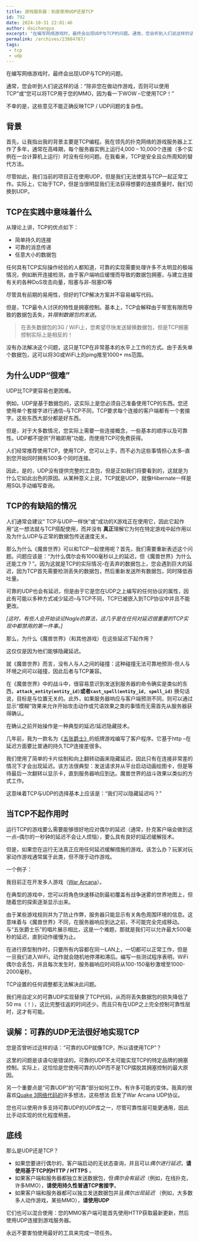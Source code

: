```yaml
---
title: 游戏服务器：到底使用UDP还是TCP
id: 792
date: 2024-10-31 22:01:46
author: daichangya
excerpt: "在编写网络游戏时，最终会出现UDP与TCP的问题。通常，您会听到人们说这样的话：“除非您在做动作游戏，否则可以使用TCP”或“您可以将TCP用于您的MMO，因为看一下WOW –它使用TCP！”不幸的是，这些意见不能正确反映TCP / UDP问题的复杂性。"
permalink: /archives/23884787/
tags: 
 - tcp
 - udp
---
```


在编写网络游戏时，最终会出现UDP与TCP的问题。

通常，您会听到人们说这样的话：“除非您在做动作游戏，否则可以使用TCP”或“您可以将TCP用于您的MMO，因为看一下WOW –它使用TCP！”

不幸的是，这些意见不能正确反映TCP / UDP问题的复杂性。

##  背景

首先，让我指出我的背景主要是TCP编程。我在领先的扑克网络的游戏服务器上工作了多年，通常在高峰期，每个服务器实例上运行4,000 – 10,000个连接（多个实例在一台计算机上运行）时没有任何问题。在我看来，TCP是安全且众所周知的替代方法。

尽管如此，我们当前的项目正在使用UDP，但是我们无法使其与TCP一起正常工作。实际上，它始于TCP，但是当很明显我们无法获得想要的连接质量时，我们切换到UDP。

## TCP在实践中意味着什么

从理论上讲，TCP的优点如下：

*   简单持久的连接
*   可靠的消息传递
*   任意大小的数据包

任何具有TCP实际操作经验的人都知道，可靠的实现需要处理许多不太明显的极端情况，例如断开连接检测，由于客户端响应缓慢而导致的数据包拥塞，与建立连接有关的各种DoS攻击向量，阻塞与非-阻塞IO等

尽管具有前期的易用性，但好的TCP解决方案并不容易编写代码。

但是，TCP最令人讨厌的特性是拥塞控制。基本上，TCP会解释由于带宽有限而导致的数据包丢失，并*限制数据包的发送*。

> 在丢失数据包的3G / WiFi上，您希望尽快发送替换数据包，但是TCP拥塞控制实际上是相反的！

没有办法解决这个问题，这只是TCP在非常基本的水平上工作的方式。由于丢失单个数据包，这可以将3G或WiFi上的ping推至1000+ ms范围。

## 为什么UDP“很难”

UDP比TCP更容易也更困难。

例如，UDP是基于数据包的，这实际上是您必须自己准备使用TCP的东西。您还使用单个套接字进行通信–与TCP不同，TCP要求每个连接的客户端都有一个套接字。这些东西大部分都是好东西。

但是，对于大多数情况，您实际上需要一些连接概念，一些基本的顺序以及可靠性。UDP都不提供“开箱即用”功能，而使用TCP可免费获得。

人们经常推荐使用TCP。使用TCP，您可以上手，而不必为这些事情担心太多–直到您开始同时拥有500多个同时连接。

因此，是的，UDP没有提供完整的工具包，但是正如我们将要看到的，这就是为什么它如此出色的原因。从某种意义上说，TCP就是UDP，就像Hibernate一样是用SQL手动编写查询。

## TCP的有缺陷的情况

人们通常会建议“ TCP与UDP一样快”或“成功的X游戏正在使用它，因此它起作用”这一想法就与TCP搭配使用，而并没有 **真正**理解它为何在特定游戏中起作用以及为什么UDP与正常的数据包传送速度无关。

那么为什么《魔兽世界》可以和TCP一起使用呢？首先，我们需要重新表述这个问题。问题应该是：“为什么偶尔会有1000毫秒以上的延迟，但《魔兽世界》为什么还能工作？”。因为这就是TCP的实际情况–在丢弃的数据包上，您会遇到巨大的延迟，因为TCP首先需要检测丢失的数据包，然后重新发送所有数据包，同时降低吞吐量。

可靠的UDP也会有延迟，但是由于它是您在UDP之上编写的任何协议的属性，因此有可能以多种方式减少延迟–与TCP不同，TCP已被嵌入到TCP协议中并且不能更改。

*\[这时，有些人会开始谈论Nagle的算法，这几乎是在任何对延迟很重要的TCP实现中都禁用的第一件事。\]*

那么，为什么《魔兽世界》（和其他游戏）在这些延迟下起作用？

这仅仅是因为他们能够隐藏延迟。

就《魔兽世界》而言，没有人与人之间的碰撞：这种碰撞无法可靠地预测-但人与环境之间可以碰撞，因此后者与TCP兼容。

在《魔兽世界》中的战斗中，很容易意识到发送到服务器的命令确实是类似的东西，**`attack_entity(entity_id)`**或者**`cast_spell(entity_id, spell_id)`** 换句话说，目标是与位置无关的。此外，如果服务器响应与客户端预测不同，则可以通过显示“模糊”效果来允许开始攻击动作或咒语效果之类的事情而无需首先从服务器获得确认。

在确认之前开始操作是一种典型的延迟/延迟隐藏技术。

几年前，我为一款名为《[五张爵士》](https://itunes.apple.com/us/app/five-card-jazz/id398485171?mt=8 "应用商店链接到五卡爵士")的纸牌游戏编写了客户程序。它基于http –在延迟方面要比普通的持久TCP连接差很多。

我们使用了简单的卡片绘制和向上翻转动画来隐藏延迟，因此只有在连接非常差的情况下才会出现延迟。该方法很典型：发送请求并从平台启动动画绘图卡，但是等待最后一次翻转以显示卡，直到服务器响应到达。魔兽世界的战斗效果以类似的方式工作。

这意味着TCP与UDP的选择基本上应该是：“我们可以隐藏延迟吗？”

## 当TCP不起作用时

运行TCP的游戏要么需要能够很好地应对偶尔的延迟（通常，扑克客户端会做到这一点–偶尔的一秒钟的延迟不会让人烦恼），要么具有良好的延迟缓解技术。

但是，如果您在运行无法真正应用任何延迟缓解措施的游戏，该怎么办？玩家对玩家动作游戏通常属于此类，但不限于动作游戏。

一个例子：

我目前正在开发多人游戏（[War Arcana](https://www.facebook.com/war.arcana "在FB上链接到War Arcana")）。

在典型的游戏中，您可以将角色快速移动到最初覆盖有战争迷雾的世界地图上，但随着您的探索逐渐显示出来。

由于某些游戏规则并为了防止作弊，服务器只能显示有关角色周围环境的信息。这意味着与《魔兽世界》不同，在服务器响应到达之前，不可能完全完成移动。与“五张爵士乐”的唱片展示相比，这是一个难题，那就是我们可以允许最大500毫秒的延迟，直到动作缓慢为止。

在进行原型制作时，只要所有内容都在同一LAN上，一切都可以正常工作，但是一旦我们进入WiFi，动作就会随机地停滞和滞后。编写一些测试程序表明，WiFi偶尔会丢包，并且每次发生时，服务器响应时间将从100-150毫秒激增至1000-2000毫秒。

TCP设置的任何调整都无法解决此问题。

我们用自定义的可靠UDP实现替换了TCP代码，从而将丢失数据包的损失降低了50 ms（！），这比完整往返的时间还少。而且只有在UDP之上完全控制可靠性层时，这才有可能。

## 误解：可靠的UDP无法很好地实现TCP

您是否曾听过这样的话：“可靠的UDP就像TCP，所以请使用TCP”？

这里的问题是该语句是错误的。可靠的UDP不太可能实现TCP的特定品牌的拥塞控制。实际上，这恰恰是您使用可靠的UDP而不是TCP摆脱其拥塞控制的最大原因。

另一个重要点是“可靠UDP”的“可靠”部分如何工作。有许多可能的变体。我真的很喜欢[Quake 3网络代码的](http://trac.bookofhook.com/bookofhook/trac.cgi/wiki/Quake3Networking "雷神之锤3的联网")许多想法，这些想法 启发了War Arcana UDP协议。

您也可以使用许多支持可靠UDP的UDP库之一，尽管可靠性层可能更通用，因此比手动实现的优化程度稍差。

## 底线

那么是UDP还是TCP？

*   如果您要进行偶尔的，客户端启动的无状态查询，并且可以*偶尔进行延迟*，**请使用基于TCP的HTTP / HTTPS** *。*
*   如果客户端和服务器都独立发送数据包，但*偶尔会有延迟*（例如，在线扑克，许多MMO），**请使用持久性普通TCP套接字**。
*    如果客户端和服务器都可以独立发送数据包并且*偶尔出现延迟* （例如，大多数多人动作游戏，某些MMO），**请使用UDP**

它们也可以混合使用：您的MMO客户端可能首先使用HTTP获取最新更新，然后使用UDP连接到游戏服务器。

永远不要害怕使用最好的工具来完成一项任务。